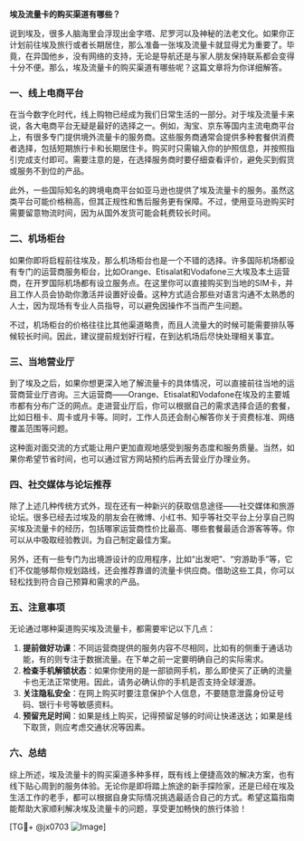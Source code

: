 **埃及流量卡的购买渠道有哪些？**

说到埃及，很多人脑海里会浮现出金字塔、尼罗河以及神秘的法老文化。如果你正计划前往埃及旅行或者长期居住，那么准备一张埃及流量卡就显得尤为重要了。毕竟，在异国他乡，没有网络的支持，无论是导航还是与家人朋友保持联系都会变得十分不便。那么，埃及流量卡的购买渠道有哪些呢？这篇文章将为你详细解答。

### 一、线上电商平台

在当今数字化时代，线上购物已经成为我们日常生活的一部分。对于埃及流量卡来说，各大电商平台无疑是最好的选择之一。例如，淘宝、京东等国内主流电商平台上，有很多专门提供境外流量卡的服务商。这些服务商通常会提供多种套餐供消费者选择，包括短期旅行卡和长期居住卡。购买时只需输入你的护照信息，并按照指引完成支付即可。需要注意的是，在选择服务商时要仔细查看评价，避免买到假货或服务不到位的产品。

此外，一些国际知名的跨境电商平台如亚马逊也提供了埃及流量卡的服务。虽然这类平台可能价格稍高，但其正规性和售后服务更有保障。不过，使用亚马逊购买时需要留意物流时间，因为从国外发货可能会耗费较长时间。

### 二、机场柜台

如果你即将启程前往埃及，那么机场柜台也是一个不错的选择。许多国际机场都设有专门的运营商服务柜台，比如Orange、Etisalat和Vodafone三大埃及本土运营商，在开罗国际机场都有设立服务点。在这里你可以直接购买到当地的SIM卡，并且工作人员会协助你激活并设置好设备。这种方式适合那些对语言沟通不太熟悉的人士，因为现场有专业人员指导，可以避免因操作不当而产生问题。

不过，机场柜台的价格往往比其他渠道略贵，而且人流量大的时候可能需要排队等候较长时间。因此，建议提前规划好行程，在到达机场后尽快处理相关事宜。

### 三、当地营业厅

到了埃及之后，如果你想更深入地了解流量卡的具体情况，可以直接前往当地的运营商营业厅咨询。三大运营商——Orange、Etisalat和Vodafone在埃及的主要城市都有分布广泛的网点。走进营业厅后，你可以根据自己的需求选择合适的套餐，比如日租卡、周卡或月卡等。同时，工作人员还会耐心解答你关于资费标准、网络覆盖范围等问题。

这种面对面交流的方式能让用户更加直观地感受到服务态度和服务质量。当然，如果你希望节省时间，也可以通过官方网站预约后再去营业厅办理业务。

### 四、社交媒体与论坛推荐

除了上述几种传统方式外，现在还有一种新兴的获取信息途径——社交媒体和旅游论坛。很多已经去过埃及的朋友会在微博、小红书、知乎等社交平台上分享自己购买埃及流量卡的经历，包括哪家运营商性价比最高、哪些套餐最适合游客等等。你可以从中吸取经验教训，为自己制定最佳方案。

另外，还有一些专门为出境游设计的应用程序，比如“出发吧”、“穷游助手”等，它们不仅能够帮你规划路线，还会推荐靠谱的流量卡供应商。借助这些工具，你可以轻松找到符合自己预算和需求的产品。

### 五、注意事项

无论通过哪种渠道购买埃及流量卡，都需要牢记以下几点：

1. **提前做好功课**：不同运营商提供的服务内容不尽相同，比如有的侧重于通话功能，有的则专注于数据流量。在下单之前一定要明确自己的实际需求。
2. **检查手机解锁状态**：如果你使用的是一部锁网手机，那么即使买了正确的流量卡也无法正常使用。因此，请务必确认你的手机是否支持全球漫游。
3. **关注隐私安全**：在网上购买时要注意保护个人信息，不要随意泄露身份证号码、银行卡号等敏感资料。
4. **预留充足时间**：如果是线上购买，记得预留足够的时间让快递送达；如果是线下取货，则应考虑交通状况等因素。

### 六、总结

综上所述，埃及流量卡的购买渠道多种多样，既有线上便捷高效的解决方案，也有线下贴心周到的服务体验。无论你是即将踏上旅途的新手探险家，还是已经在埃及生活工作的老手，都可以根据自身实际情况挑选最适合自己的方式。希望这篇指南能帮助大家顺利解决埃及流量卡的问题，享受更加畅快的旅行体验！

[TG💪+ @jx0703 ![Image](https://github.com/user-attachments/assets/dbca1d08-cadb-493c-b0ec-ad6f7a83f270)]